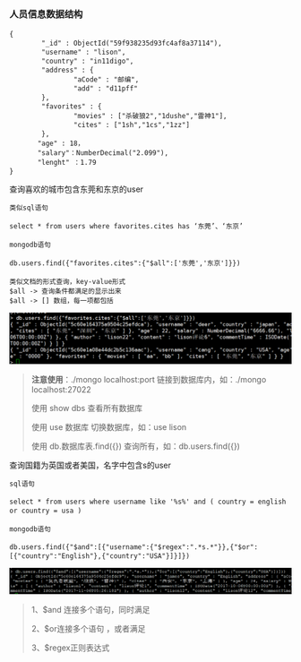 ### 人员信息数据结构

```
{
        "_id" : ObjectId("59f938235d93fc4af8a37114"),
        "username" : "lison",
        "country" : "in11digo",
        "address" : {
                "aCode" : "邮编",
                "add" : "d11pff"
        },
        "favorites" : {
                "movies" : ["杀破狼2","1dushe","雷神1"],
                "cites" : ["1sh","1cs","1zz"]
        },
       "age" : 18，
       "salary"：NumberDecimal("2.099"),
       "lenght" ：1.79
}
```

查询喜欢的城市包含东莞和东京的user

```
类似sql语句

select * from users where favorites.cites has ‘东莞’、‘东京’ 

mongodb语句

db.users.find({"favorites.cites":{"$all":['东莞','东京']}})

类似文档的形式查询，key-value形式
$all -> 查询条件都满足的显示出来
$all -> [] 数组，每一项都包括
```

![](/assets/sajka322.png)

> **注意使用**：./mongo localhost:port 链接到数据库内，如：./mongo localhost:27022
>
> 使用 show dbs 查看所有数据库
>
> 使用 use 数据库  切换数据库，如：use lison
>
> 使用 db.数据库表.find\({}\) 查询所有，如：db.users.find\({}\)

查询国籍为英国或者美国，名字中包含s的user

```
sql语句

select * from users where username like '%s%' and ( country = english or country = usa )

mongodb语句

db.users.find({"$and":[{"username":{"$regex":".*s.*"}},{"$or":[{"country":"English"},{"country":"USA"}]}]})
```

![](/assets/fsajkf239.png)

> 1、$and 连接多个语句，同时满足
>
> 2、$or连接多个语句 ，或者满足
>
> 3、$regex正则表达式



